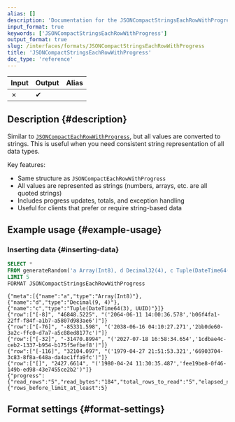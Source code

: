 ```yaml
---
alias: []
description: 'Documentation for the JSONCompactStringsEachRowWithProgress format'
input_format: true
keywords: ['JSONCompactStringsEachRowWithProgress']
output_format: true
slug: /interfaces/formats/JSONCompactStringsEachRowWithProgress
title: 'JSONCompactStringsEachRowWithProgress'
doc_type: 'reference'
---
```


| Input | Output  | Alias  |
|-------|---------|--------|
| ✗     | ✔       |        |

## Description {#description}

Similar to [`JSONCompactEachRowWithProgress`](/interfaces/formats/JSONCompactEachRowWithProgress), but all values are converted to strings.
This is useful when you need consistent string representation of all data types.

Key features:
- Same structure as `JSONCompactEachRowWithProgress`
- All values are represented as strings (numbers, arrays, etc. are all quoted strings)
- Includes progress updates, totals, and exception handling
- Useful for clients that prefer or require string-based data

## Example usage {#example-usage}

### Inserting data {#inserting-data}

```sql title="Query"
SELECT *
FROM generateRandom('a Array(Int8), d Decimal32(4), c Tuple(DateTime64(3), UUID)', 1, 10, 2)
LIMIT 5
FORMAT JSONCompactStringsEachRowWithProgress
```

```response title="Response"
{"meta":[{"name":"a","type":"Array(Int8)"},{"name":"d","type":"Decimal(9, 4)"},{"name":"c","type":"Tuple(DateTime64(3), UUID)"}]}
{"row":["[-8]", "46848.5225", "('2064-06-11 14:00:36.578','b06f4fa1-22ff-f84f-a1b7-a5807d983ae6')"]}
{"row":["[-76]", "-85331.598", "('2038-06-16 04:10:27.271','2bb0de60-3a2c-ffc0-d7a7-a5c88ed8177c')"]}
{"row":["[-32]", "-31470.8994", "('2027-07-18 16:58:34.654','1cdbae4c-ceb2-1337-b954-b175f5efbef8')"]}
{"row":["[-116]", "32104.097", "('1979-04-27 21:51:53.321','66903704-3c83-8f8a-648a-da4ac1ffa9fc')"]}
{"row":["[]", "2427.6614", "('1980-04-24 11:30:35.487','fee19be8-0f46-149b-ed98-43e7455ce2b2')"]}
{"progress":{"read_rows":"5","read_bytes":"184","total_rows_to_read":"5","elapsed_ns":"191151"}}
{"rows_before_limit_at_least":5}
```

## Format settings {#format-settings}
